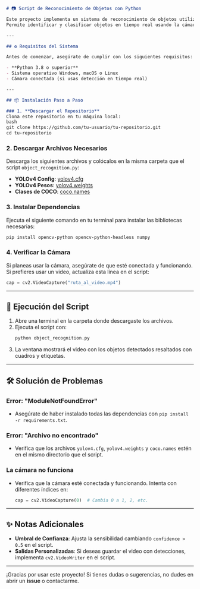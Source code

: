 ```markdown
# 📷 Script de Reconocimiento de Objetos con Python

Este proyecto implementa un sistema de reconocimiento de objetos utilizando **Python** y **YOLOv4**.
Permite identificar y clasificar objetos en tiempo real usando la cámara de tu computadora o un archivo de video.

---

## ⚙️ Requisitos del Sistema

Antes de comenzar, asegúrate de cumplir con los siguientes requisitos:

- **Python 3.8 o superior**
- Sistema operativo Windows, macOS o Linux
- Cámara conectada (si usas detección en tiempo real)

---

## 📦 Instalación Paso a Paso

### 1. **Descargar el Repositorio**
Clona este repositorio en tu máquina local:
bash
git clone https://github.com/tu-usuario/tu-repositorio.git
cd tu-repositorio
```

### 2. **Descargar Archivos Necesarios**
Descarga los siguientes archivos y colócalos en la misma carpeta que el script `object_recognition.py`:

- **YOLOv4 Config**: [yolov4.cfg](https://github.com/AlexeyAB/darknet/blob/master/cfg/yolov4.cfg)
- **YOLOv4 Pesos**: [yolov4.weights](https://github.com/AlexeyAB/darknet/releases/download/darknet_yolo_v3_optimal/yolov4.weights)
- **Clases de COCO**: [coco.names](https://github.com/pjreddie/darknet/blob/master/data/coco.names)

### 3. **Instalar Dependencias**
Ejecuta el siguiente comando en tu terminal para instalar las bibliotecas necesarias:
```bash
pip install opencv-python opencv-python-headless numpy
```

### 4. **Verificar la Cámara**
Si planeas usar la cámara, asegúrate de que esté conectada y funcionando. Si prefieres usar un video, actualiza esta línea en el script:
```python
cap = cv2.VideoCapture("ruta_al_video.mp4")
```

---

## 🚀 Ejecución del Script

1. Abre una terminal en la carpeta donde descargaste los archivos.
2. Ejecuta el script con:
   ```bash
   python object_recognition.py
   ```
3. La ventana mostrará el video con los objetos detectados resaltados con cuadros y etiquetas.

---

## 🛠 Solución de Problemas

### Error: "ModuleNotFoundError"
- Asegúrate de haber instalado todas las dependencias con `pip install -r requirements.txt`.

### Error: "Archivo no encontrado"
- Verifica que los archivos `yolov4.cfg`, `yolov4.weights` y `coco.names` estén en el mismo directorio que el script.

### La cámara no funciona
- Verifica que la cámara esté conectada y funcionando. Intenta con diferentes índices en:
  ```python
  cap = cv2.VideoCapture(0)  # Cambia 0 a 1, 2, etc.
  ```

---

## ✨ Notas Adicionales

- **Umbral de Confianza**: Ajusta la sensibilidad cambiando `confidence > 0.5` en el script.
- **Salidas Personalizadas**: Si deseas guardar el video con detecciones, implementa `cv2.VideoWriter` en el script.

---

¡Gracias por usar este proyecto! Si tienes dudas o sugerencias, no dudes en abrir un **issue** o contactarme.
